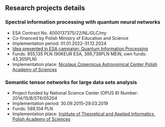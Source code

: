 ## Research projects details    

### Spectral information processing with quantum neural networks

- ESA Contract No. 4000137375/22/NL/GLC/my
- Co-financed by Polish Ministry of Education and Science
- Implementation period: 01.01.2022–31.12.2024
- [Idea presented in ESA campaign: Quantum Information Processing](https://ideas.esa.int/servlet/hype/IMT?documentTableId=45087132018174689&userAction=Browse&templateName=&documentId=f0e2e67a36c1eca549a593049ef81c91)
- Funds: 855,135 PLN (90KEUR ESA, 389,739PLN MEiN, own funds: 43,305PLN)
- Implementation place: [Nicolaus Copernicus Astronomical Center Polish Academy of Sciences](https://www.camk.edu.pl/)

### Semantic tensor networks for large data sets analysis

- Project funded by National Science Center (OPUS 8) Number: 2014/15/B/ST6/05204
- Implementation period: 30.09.2015–29.03.2019
- Funds: 589,104 PLN
- Implementation place: [Institute of Theoretical and Applied Informatics, Polish Academy of Sciences](https://iitis.pl)

